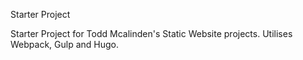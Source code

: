 Starter Project

Starter Project for Todd Mcalinden's Static Website projects.
Utilises Webpack, Gulp and Hugo.